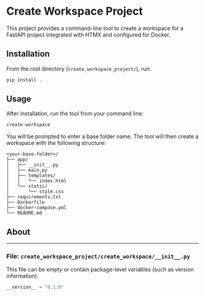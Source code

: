 # Create Workspace Project

This project provides a command-line tool to create a workspace for a FastAPI project integrated with HTMX and configured for Docker.

## Installation

From the root directory (`create_workspace_project/`), run:

```bash
pip install .
```
## Usage

After installation, run the tool from your command line:

```bash
create-workspace
```

You will be prompted to enter a base folder name. The tool will then create a workspace with the following structure:

```
<your-base-folder>/
├── app/
│   ├── __init__.py
│   ├── main.py
│   ├── templates/
│   │   └── index.html
│   └── static/
│       └── style.css
├── requirements.txt
├── Dockerfile
├── docker-compose.yml
└── README.md
```
## About


---

### File: `create_workspace_project/create_workspace/__init__.py`

This file can be empty or contain package-level variables (such as version information).

```python
__version__ = "0.1.0"
```



